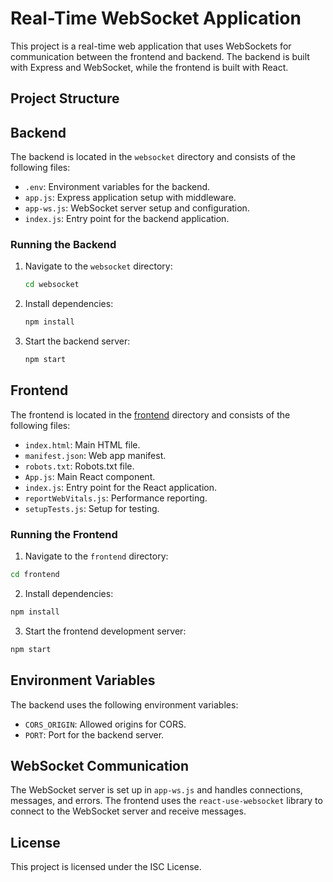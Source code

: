 # Real-Time WebSocket Application

This project is a real-time web application that uses WebSockets for communication between the frontend and backend. The backend is built with Express and WebSocket, while the frontend is built with React.

## Project Structure

## Backend

The backend is located in the `websocket` directory and consists of the following files:

- `.env`: Environment variables for the backend.
- `app.js`: Express application setup with middleware.
- `app-ws.js`: WebSocket server setup and configuration.
- `index.js`: Entry point for the backend application.

### Running the Backend

1. Navigate to the `websocket` directory:
   ```sh
   cd websocket
   ```
2. Install dependencies:
   ```sh
   npm install
   ```
3. Start the backend server:
   ```sh
   npm start
   ```

## Frontend

The frontend is located in the [frontend]() directory and consists of the following files:
- `index.html`: Main HTML file.
- `manifest.json`: Web app manifest.
- `robots.txt`: Robots.txt file.
- `App.js`: Main React component.
- `index.js`: Entry point for the React application.
- `reportWebVitals.js`: Performance reporting.
- `setupTests.js`: Setup for testing.

### Running the Frontend

1. Navigate to the `frontend` directory:
  ```sh
  cd frontend
  ```
2. Install dependencies:
  ```sh
  npm install
  ```
3. Start the frontend development server:
  ```sh
  npm start
  ```

## Environment Variables

The backend uses the following environment variables:

- `CORS_ORIGIN`: Allowed origins for CORS.
- `PORT`: Port for the backend server.

## WebSocket Communication

The WebSocket server is set up in `app-ws.js` and handles connections, messages, and errors. The frontend uses the `react-use-websocket` library to connect to the WebSocket server and receive messages.

## License

This project is licensed under the ISC License.
